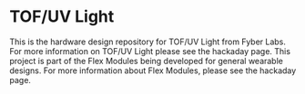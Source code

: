 TOF/UV Light
========

This is the hardware design repository for TOF/UV Light from Fyber Labs.  For more information on
TOF/UV Light please see the hackaday page.  This project is part of the Flex Modules being developed
for general wearable designs.  For more information about Flex Modules, please see the hackaday page.

